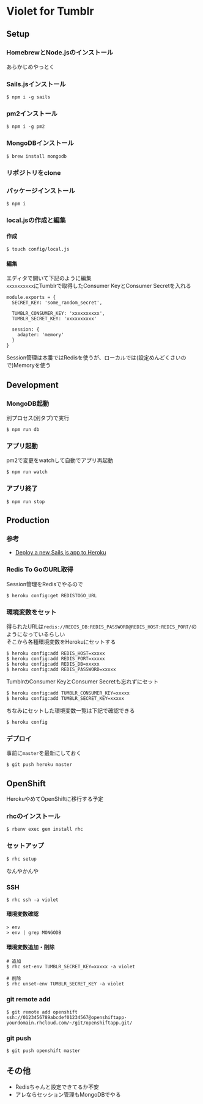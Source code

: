 # Violet for Tumblr

## Setup
### HomebrewとNode.jsのインストール
あらかじめやっとく

### Sails.jsインストール

    $ npm i -g sails

### pm2インストール

    $ npm i -g pm2

### MongoDBインストール

    $ brew install mongodb
        
### リポジトリをclone
### パッケージインストール

    $ npm i
    
### local.jsの作成と編集
#### 作成

    $ touch config/local.js
    
#### 編集
エディタで開いて下記のように編集  
`xxxxxxxxxx`にTumblrで取得したConsumer KeyとConsumer Secretを入れる

    module.exports = {
      SECRET_KEY: 'some_random_secret',

      TUMBLR_CONSUMER_KEY: 'xxxxxxxxxx',
      TUMBLR_SECRET_KEY: 'xxxxxxxxxx'
      
      session: {
        adapter: 'memory'
      }
    }
    
Session管理は本番ではRedisを使うが、ローカルでは(設定めんどくさいので)Memoryを使う


## Development
### MongoDB起動
別プロセス(別タブ)で実行

    $ npm run db

### アプリ起動
pm2で変更をwatchして自動でアプリ再起動

    $ npm run watch

### アプリ終了

    $ npm run stop
    
    
## Production
### 参考
* [Deploy a new Sails.js app to Heroku](http://brentvatne.ca/deploy-sails-to-heroku/)

### Redis To GoのURL取得
Session管理をRedisでやるので

    $ heroku config:get REDISTOGO_URL
    
### 環境変数をセット
得られたURLは`redis://REDIS_DB:REDIS_PASSWORD@REDIS_HOST:REDIS_PORT/`のようになっているらしい  
そこから各種環境変数をHerokuにセットする

    $ heroku config:add REDIS_HOST=xxxxx
    $ heroku config:add REDIS_PORT=xxxxx
    $ heroku config:add REDIS_DB=xxxxx
    $ heroku config:add REDIS_PASSWORD=xxxxx
    
TumblrのConsumer KeyとConsumer Secretも忘れずにセット

    $ heroku config:add TUMBLR_CONSUMER_KEY=xxxxx
    $ heroku config:add TUMBLR_SECRET_KEY=xxxxx
    
ちなみにセットした環境変数一覧は下記で確認できる

    $ heroku config
    
### デプロイ
事前に`master`を最新にしておく

    $ git push heroku master

    
## OpenShift
HerokuやめてOpenShiftに移行する予定

### rhcのインストール

    $ rbenv exec gem install rhc
    
### セットアップ

    $ rhc setup
    
なんやかんや

### SSH

    $ rhc ssh -a violet
    
#### 環境変数確認

    > env
    > env | grep MONGODB
    
#### 環境変数追加・削除
    
    # 追加
    $ rhc set-env TUMBLR_SECRET_KEY=xxxxx -a violet
    
    # 削除
    $ rhc unset-env TUMBLR_SECRET_KEY -a violet
    
### git remote add

    $ git remote add openshift ssh://0123456789abcdef01234567@openshiftapp-yourdomain.rhcloud.com/~/git/openshiftapp.git/
    
### git push

    $ git push openshift master


## その他
* Redisちゃんと設定できてるか不安
* アレならセッション管理もMongoDBでやる